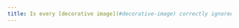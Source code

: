 ```yaml
---
title: Is every [decorative image](#decorative-image) correctly ignored by assistive technologies?
---
```

